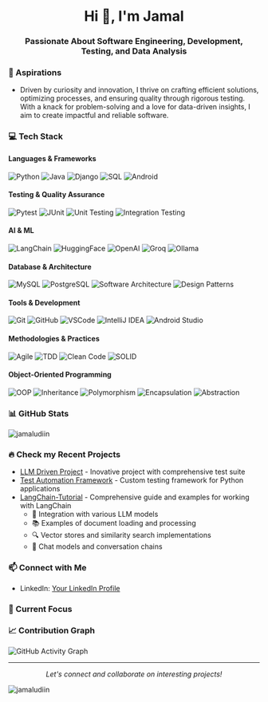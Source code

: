 <h1 align="center">Hi 👋, I'm Jamal</h1>
<h3 align="center">Passionate About Software Engineering, Development, Testing, and Data Analysis</h3>

### 🎯 Aspirations
- Driven by curiosity and innovation, I thrive on crafting efficient solutions, optimizing processes, and ensuring quality through rigorous testing. With a knack for problem-solving and a love for data-driven insights, I aim to create impactful and reliable software.

### 💻 Tech Stack 

#### Languages & Frameworks
![Python](https://img.shields.io/badge/Python-3776AB?style=for-the-badge&logo=python&logoColor=white)
![Java](https://img.shields.io/badge/Java-ED8B00?style=for-the-badge&logo=openjdk&logoColor=white)
![Django](https://img.shields.io/badge/Django-092E20?style=for-the-badge&logo=django&logoColor=white)
![SQL](https://img.shields.io/badge/SQL-4479A1?style=for-the-badge&logo=mysql&logoColor=white)
![Android](https://img.shields.io/badge/Android-3DDC84?style=for-the-badge&logo=android&logoColor=white)

#### Testing & Quality Assurance
![Pytest](https://img.shields.io/badge/Pytest-0A9EDC?style=for-the-badge&logo=pytest&logoColor=white)
![JUnit](https://img.shields.io/badge/JUnit-25A162?style=for-the-badge&logo=junit5&logoColor=white)
![Unit Testing](https://img.shields.io/badge/Unit_Testing-00ACC1?style=for-the-badge)
![Integration Testing](https://img.shields.io/badge/Integration_Testing-FF4081?style=for-the-badge)

#### AI & ML
![LangChain](https://img.shields.io/badge/LangChain-121011?style=for-the-badge)
![HuggingFace](https://img.shields.io/badge/HuggingFace-FFD21E?style=for-the-badge)
![OpenAI](https://img.shields.io/badge/OpenAI-412991?style=for-the-badge)
![Groq](https://img.shields.io/badge/Groq-FF6B6B?style=for-the-badge)
![Ollama](https://img.shields.io/badge/Ollama-00ADD8?style=for-the-badge)

#### Database & Architecture
![MySQL](https://img.shields.io/badge/MySQL-4479A1?style=for-the-badge&logo=mysql&logoColor=white)
![PostgreSQL](https://img.shields.io/badge/PostgreSQL-316192?style=for-the-badge&logo=postgresql&logoColor=white)
![Software Architecture](https://img.shields.io/badge/Software_Architecture-FF6B6B?style=for-the-badge)
![Design Patterns](https://img.shields.io/badge/Design_Patterns-2496ED?style=for-the-badge)

#### Tools & Development
![Git](https://img.shields.io/badge/Git-F05032?style=for-the-badge&logo=git&logoColor=white)
![GitHub](https://img.shields.io/badge/GitHub-181717?style=for-the-badge&logo=github&logoColor=white)
![VSCode](https://img.shields.io/badge/VSCode-007ACC?style=for-the-badge&logo=visual-studio-code&logoColor=white)
![IntelliJ IDEA](https://img.shields.io/badge/IntelliJ_IDEA-000000?style=for-the-badge&logo=intellij-idea&logoColor=white)
![Android Studio](https://img.shields.io/badge/Android_Studio-3DDC84?style=for-the-badge&logo=android-studio&logoColor=white)

#### Methodologies & Practices
![Agile](https://img.shields.io/badge/Agile-47A248?style=for-the-badge)
![TDD](https://img.shields.io/badge/TDD-FF6B6B?style=for-the-badge)
![Clean Code](https://img.shields.io/badge/Clean_Code-239120?style=for-the-badge)
![SOLID](https://img.shields.io/badge/SOLID-FFD700?style=for-the-badge)


#### Object-Oriented Programming
![OOP](https://img.shields.io/badge/OOP-FF4081?style=for-the-badge)
![Inheritance](https://img.shields.io/badge/Inheritance-00ACC1?style=for-the-badge)
![Polymorphism](https://img.shields.io/badge/Polymorphism-FFA726?style=for-the-badge)
![Encapsulation](https://img.shields.io/badge/Encapsulation-7E57C2?style=for-the-badge)
![Abstraction](https://img.shields.io/badge/Abstraction-26A69A?style=for-the-badge)


### 📊 GitHub Stats
<p align="left">
<img src="https://github-readme-stats.vercel.app/api?username=jamaludiin&show_icons=true&theme=radical" alt="jamaludiin" />
</p>

### 🔥 Check my Recent Projects
- [LLM Driven Project](https://github.com/Jamaludiin/AIRubric) - Inovative project with comprehensive test suite
- [Test Automation Framework](link-to-repo) - Custom testing framework for Python applications
- [LangChain-Tutorial](https://github.com/Jamaludiin/LangChain-Tutorial) - Comprehensive guide and examples for working with LangChain
  - 🤖 Integration with various LLM models
  - 📚 Examples of document loading and processing
  - 🔍 Vector stores and similarity search implementations
  - 💬 Chat models and conversation chains

### 📫 Connect with Me
- LinkedIn: [Your LinkedIn Profile](https://www.linkedin.com/in/jamal-abdullahi-nuh-3bb38bb5/)

### 🎯 Current Focus




### 📈 Contribution Graph
![GitHub Activity Graph](https://activity-graph.herokuapp.com/graph?username=jamaludiin&theme=dracula)

---
<p align="center">
<em>Let's connect and collaborate on interesting projects!</em>
</p>

<p align="left"> <img src="https://komarev.com/ghpvc/?username=jamaludiin&label=Profile%20views&color=0e75b6&style=flat" alt="jamaludiin" /> </p>


